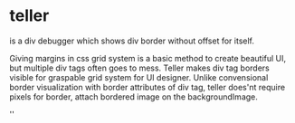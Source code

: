 # teller
is a div debugger which shows div border without offset for itself.

Giving margins in css grid system is a basic method to create beautiful UI, but multiple div tags often goes to mess. Teller makes div tag borders visible for graspable grid system for UI designer. Unlike convensional border visualization with border attributes of div tag, teller does'nt require pixels for border, attach bordered image on the backgroundImage.

'<link href="teller.css" rel="stylesheet" type="text/css">'
